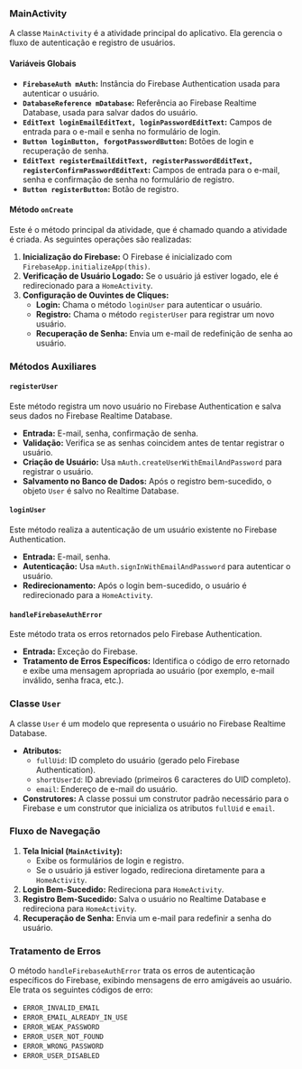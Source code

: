 ### MainActivity

A classe `MainActivity` é a atividade principal do aplicativo. Ela gerencia o fluxo de autenticação e registro de usuários.

#### Variáveis Globais

- **`FirebaseAuth mAuth`:** Instância do Firebase Authentication usada para autenticar o usuário.
- **`DatabaseReference mDatabase`:** Referência ao Firebase Realtime Database, usada para salvar dados do usuário.
- **`EditText loginEmailEditText, loginPasswordEditText`:** Campos de entrada para o e-mail e senha no formulário de login.
- **`Button loginButton, forgotPasswordButton`:** Botões de login e recuperação de senha.
- **`EditText registerEmailEditText, registerPasswordEditText, registerConfirmPasswordEditText`:** Campos de entrada para o e-mail, senha e confirmação de senha no formulário de registro.
- **`Button registerButton`:** Botão de registro.

#### Método `onCreate`

Este é o método principal da atividade, que é chamado quando a atividade é criada. As seguintes operações são realizadas:

1. **Inicialização do Firebase:** O Firebase é inicializado com `FirebaseApp.initializeApp(this)`.
2. **Verificação de Usuário Logado:** Se o usuário já estiver logado, ele é redirecionado para a `HomeActivity`.
3. **Configuração de Ouvintes de Cliques:**
   - **Login:** Chama o método `loginUser` para autenticar o usuário.
   - **Registro:** Chama o método `registerUser` para registrar um novo usuário.
   - **Recuperação de Senha:** Envia um e-mail de redefinição de senha ao usuário.

### Métodos Auxiliares

#### `registerUser`

Este método registra um novo usuário no Firebase Authentication e salva seus dados no Firebase Realtime Database.

- **Entrada:** E-mail, senha, confirmação de senha.
- **Validação:** Verifica se as senhas coincidem antes de tentar registrar o usuário.
- **Criação de Usuário:** Usa `mAuth.createUserWithEmailAndPassword` para registrar o usuário.
- **Salvamento no Banco de Dados:** Após o registro bem-sucedido, o objeto `User` é salvo no Realtime Database.

#### `loginUser`

Este método realiza a autenticação de um usuário existente no Firebase Authentication.

- **Entrada:** E-mail, senha.
- **Autenticação:** Usa `mAuth.signInWithEmailAndPassword` para autenticar o usuário.
- **Redirecionamento:** Após o login bem-sucedido, o usuário é redirecionado para a `HomeActivity`.

#### `handleFirebaseAuthError`

Este método trata os erros retornados pelo Firebase Authentication.

- **Entrada:** Exceção do Firebase.
- **Tratamento de Erros Específicos:** Identifica o código de erro retornado e exibe uma mensagem apropriada ao usuário (por exemplo, e-mail inválido, senha fraca, etc.).

### Classe `User`

A classe `User` é um modelo que representa o usuário no Firebase Realtime Database.

- **Atributos:**
  - `fullUid`: ID completo do usuário (gerado pelo Firebase Authentication).
  - `shortUserId`: ID abreviado (primeiros 6 caracteres do UID completo).
  - `email`: Endereço de e-mail do usuário.
- **Construtores:** A classe possui um construtor padrão necessário para o Firebase e um construtor que inicializa os atributos `fullUid` e `email`.

### Fluxo de Navegação

1. **Tela Inicial (`MainActivity`):**
   - Exibe os formulários de login e registro.
   - Se o usuário já estiver logado, redireciona diretamente para a `HomeActivity`.
2. **Login Bem-Sucedido:** Redireciona para `HomeActivity`.
3. **Registro Bem-Sucedido:** Salva o usuário no Realtime Database e redireciona para `HomeActivity`.
4. **Recuperação de Senha:** Envia um e-mail para redefinir a senha do usuário.

### Tratamento de Erros

O método `handleFirebaseAuthError` trata os erros de autenticação específicos do Firebase, exibindo mensagens de erro amigáveis ao usuário. Ele trata os seguintes códigos de erro:

- `ERROR_INVALID_EMAIL`
- `ERROR_EMAIL_ALREADY_IN_USE`
- `ERROR_WEAK_PASSWORD`
- `ERROR_USER_NOT_FOUND`
- `ERROR_WRONG_PASSWORD`
- `ERROR_USER_DISABLED`
